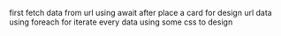 first fetch data from url using await 
after place a card for design url data
using foreach for iterate every data 
using some css to design

